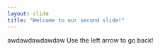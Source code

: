 ```yaml
---
layout: slide
title: "Welcome to our second slide!"
---
```

awdawdawdawdaw
Use the left arrow to go back!
